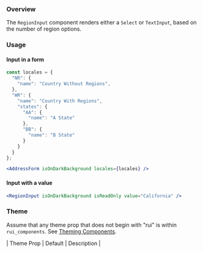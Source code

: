 ### Overview

The `RegionInput` component renders either a `Select` or `TextInput`, based on the number of region options.

### Usage

#### Input in a form

```jsx
const locales = {
  "NR": {
    "name": "Country Without Regions",
  },
  "WR": {
    "name": "Country With Regions",
    "states": {
      "AA": {
        "name": "A State"
      },
      "BB": {
        "name": "B State"
      }
    }
  }
};

<AddressForm isOnDarkBackground locales={locales} />
```

#### Input with a value

```jsx
<RegionInput isOnDarkBackground isReadOnly value="California" />
```

### Theme

Assume that any theme prop that does not begin with "rui" is within `rui_components`. See [Theming Components](./#!/Theming%20Components).

| Theme Prop | Default | Description |
